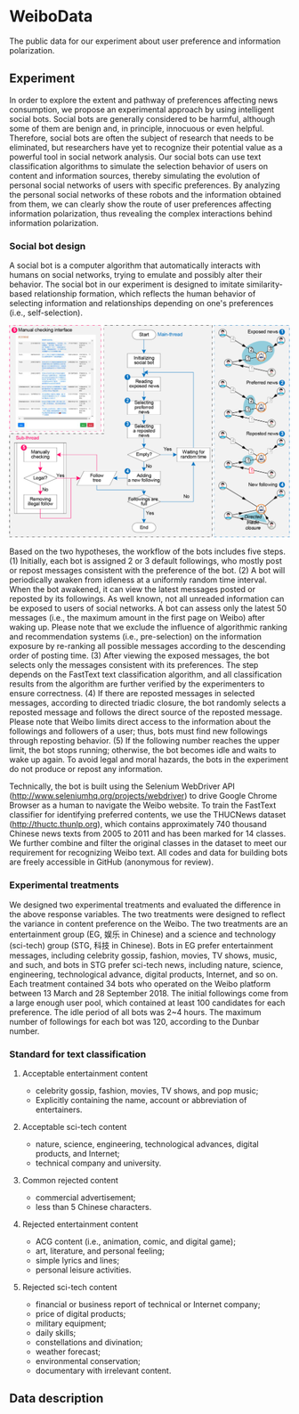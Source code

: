 # WeiboData
The public data for our experiment about user preference and information polarization.

## Experiment

In order to explore the extent and pathway of preferences affecting news consumption, we propose an experimental approach by using intelligent social bots. Social bots are generally considered to be harmful, although some of them are benign and, in principle, innocuous or even helpful. Therefore, social bots are often the subject of research that needs to be eliminated, but researchers have yet to recognize their potential value as a powerful tool in social network analysis. Our social bots can use text classification algorithms to simulate the selection behavior of users on content and information sources, thereby simulating the evolution of personal social networks of users with specific preferences. By analyzing the personal social networks of these robots and the information obtained from them, we can clearly show the route of user preferences affecting information polarization, thus revealing the complex interactions behind information polarization.

### Social bot design

A social bot is a computer algorithm that automatically interacts with humans on social networks, trying to emulate and possibly alter their behavior. The social bot in our experiment is designed to imitate similarity-based relationship formation, which reflects the human behavior of selecting information and relationships depending on one's preferences (i.e., self-selection).

![](https://github.com/minyongx/WeiboData/blob/master/doc/fig-bot.png)

Based on the two hypotheses, the workflow of the bots includes five steps. (1) Initially, each bot is assigned 2 or 3 default followings, who mostly post or repost messages consistent with the preference of the bot. (2) A bot will periodically awaken from idleness at a uniformly random time interval. When the bot awakened, it can view the latest messages posted or reposted by its followings. As well known, not all unreaded information can be exposed to users of social networks. A bot can assess only the latest 50 messages (i.e., the maximum amount in the first page on Weibo) after waking up. Please note that we exclude the influence of algorithmic ranking and recommendation systems (i.e., pre-selection) on the information exposure by re-ranking all possible messages according to the descending order of posting time. (3) After viewing the exposed messages, the bot selects only the messages consistent with its preferences. The step depends on the FastText text classification algorithm, and all classification results from the algorithm are further verified by the experimenters to ensure correctness. (4) If there are reposted messages in selected messages, according to directed triadic closure, the bot randomly selects a reposted message and follows the direct source of the reposted message. Please note that Weibo limits direct access to the information about the followings and followers of a user; thus, bots must find new followings through reposting behavior. (5) If the following number reaches the upper limit, the bot stops running; otherwise, the bot becomes idle and waits to wake up again. To avoid legal and moral hazards, the bots in the experiment do not produce or repost any information.

Technically, the bot is built using the Selenium WebDriver API (http://www.seleniumhq.org/projects/webdriver) to drive Google Chrome Browser as a human to navigate the Weibo website. To train the FastText classifier for identifying preferred contents, we use the THUCNews dataset (http://thuctc.thunlp.org), which contains approximately 740 thousand Chinese news texts from 2005 to 2011 and has been marked for 14 classes. We further combine and filter the original classes in the dataset to meet our requirement for recognizing Weibo text. All codes and data for building bots are freely accessible in GitHub (anonymous for review).

### Experimental treatments

We designed two experimental treatments and evaluated the difference in the above response variables. The two treatments were designed to reflect the variance in content preference on the Weibo. The two treatments are an entertainment group (EG, 娱乐 in Chinese) and a science and technology (sci-tech) group (STG, 科技 in Chinese). Bots in EG prefer entertainment messages, including celebrity gossip, fashion, movies, TV shows, music, and such, and bots in STG prefer sci-tech news, including nature, science, engineering, technological advance, digital products, Internet, and so on. Each treatment contained 34 bots who operated on the Weibo platform between 13 March and 28 September 2018. The initial followings come from a large enough user pool, which contained at least 100 candidates for each preference. The idle period of all bots was 2~4 hours. The maximum number of followings for each bot was 120, according to the Dunbar number.

### Standard for text classification

1. Acceptable entertainment content

   + celebrity gossip, fashion, movies, TV shows, and pop music;
   + Explicitly containing the name, account or abbreviation of entertainers.

2. Acceptable sci-tech content

   + nature, science, engineering, technological advances, digital products, and Internet;
   + technical company and university.

3. Common rejected content

   + commercial advertisement;
   + less than 5 Chinese characters.

4. Rejected entertainment content

   + ACG content (i.e., animation, comic, and digital game);
   + art, literature, and personal feeling;
   + simple lyrics and lines;
   + personal leisure activities.

5. Rejected sci-tech content

   + financial or business report of technical or Internet company;
   + price of digital products;
   + military equipment;
   + daily skills;
   + constellations and divination;
   + weather forecast;
   + environmental conservation;
   + documentary with irrelevant content.

## Data description


